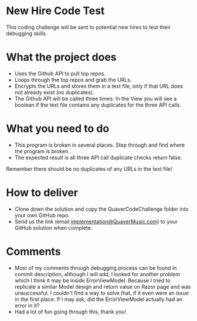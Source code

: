# New Hire Code Test
This coding challenge will be sent to potential new hires to test their debugging skills. 

# What the project does
* Uses the Github API to pull top repos.
* Loops through the top repos and grab the URLs.
* Encrypts the URLs and stores them in a text file, only if that URL does not already exist (no duplicates).
* The Github API will be called three times. In the View you will see a boolean if the text file contains any duplicates for the three API calls.

# What you need to do
* This program is broken in several places. Step through and find where the program is broken.
* The expected result is all three API call duplicate checks return false.

Remember there should be no duplicates of any URLs in the text file!

# How to deliver 
* Clone down the solution and copy the QuaverCodeChallenge folder into your own GitHub repo.
* Send us the link (email implementation@QuaverMusic.com) to your GitHub solution when complete.

# Comments
* Most of my comments through debugging process can be found in commit description,
    although I will add, I looked for another problem which I think it may be inside ErrorViewModel.
    Because I tried to replicate a similar Model design and return value on Razor page and was unauccessful.
    I couldn't find a way to solve that, if it even were an issue in the first place. If I may ask, did the
    ErrorViewModel actually had an error in it?
* Had a lot of fun going through this, thank you!

